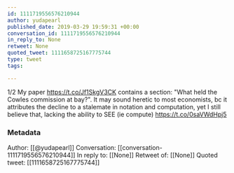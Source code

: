 ```yaml
---
id: 1111719556576210944
author: yudapearl
published_date: 2019-03-29 19:59:31 +00:00
conversation_id: 1111719556576210944
in_reply_to: None
retweet: None
quoted_tweet: 1111658725167775744
type: tweet
tags:

---
```


1/2
My paper  https://t.co/Jf1SkgV3CK contains a section: "What held the Cowles commission at bay?". It may sound heretic to most economists, bc it attributes the decline to a stalemate in notation and computation, yet I still believe that, lacking the ability to SEE (ie compute) https://t.co/0saVWdHpj5

### Metadata

Author: [[@yudapearl]]
Conversation: [[conversation-1111719556576210944]]
In reply to: [[None]]
Retweet of: [[None]]
Quoted tweet: [[1111658725167775744]]
